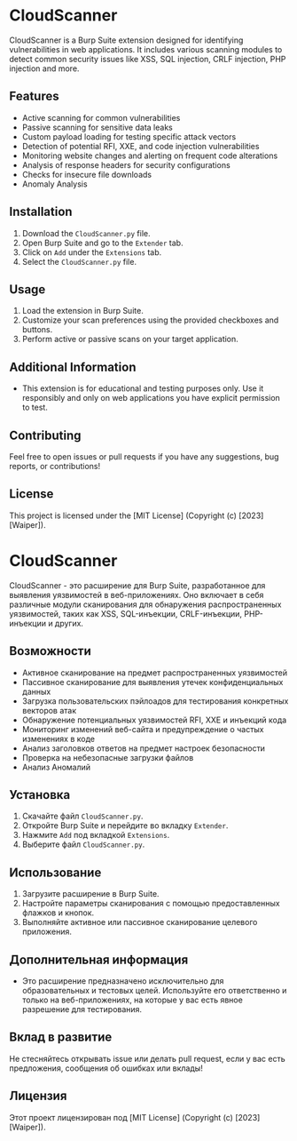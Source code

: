 # CloudScanner

CloudScanner is a Burp Suite extension designed for identifying vulnerabilities in web applications. It includes various scanning modules to detect common security issues like XSS, SQL injection, CRLF injection, PHP injection and more.

## Features

- Active scanning for common vulnerabilities
- Passive scanning for sensitive data leaks
- Custom payload loading for testing specific attack vectors
- Detection of potential RFI, XXE, and code injection vulnerabilities
- Monitoring website changes and alerting on frequent code alterations
- Analysis of response headers for security configurations
- Checks for insecure file downloads
- Anomaly Analysis

## Installation

1. Download the `CloudScanner.py` file.
2. Open Burp Suite and go to the `Extender` tab.
3. Click on `Add` under the `Extensions` tab.
4. Select the `CloudScanner.py` file.

## Usage

1. Load the extension in Burp Suite.
2. Customize your scan preferences using the provided checkboxes and buttons.
3. Perform active or passive scans on your target application.

## Additional Information

- This extension is for educational and testing purposes only. Use it responsibly and only on web applications you have explicit permission to test.

## Contributing

Feel free to open issues or pull requests if you have any suggestions, bug reports, or contributions!

## License

This project is licensed under the [MIT License] (Copyright (c) [2023] [Waiper]).


# CloudScanner

CloudScanner - это расширение для Burp Suite, разработанное для выявления уязвимостей в веб-приложениях. Оно включает в себя различные модули сканирования для обнаружения распространенных уязвимостей, таких как XSS, SQL-инъекции, CRLF-инъекции, PHP-инъекции и других.

## Возможности

- Активное сканирование на предмет распространенных уязвимостей
- Пассивное сканирование для выявления утечек конфиденциальных данных
- Загрузка пользовательских пэйлоадов для тестирования конкретных векторов атак
- Обнаружение потенциальных уязвимостей RFI, XXE и инъекций кода
- Мониторинг изменений веб-сайта и предупреждение о частых изменениях в коде
- Анализ заголовков ответов на предмет настроек безопасности
- Проверка на небезопасные загрузки файлов
- Анализ Аномалий

## Установка

1. Скачайте файл `CloudScanner.py`.
2. Откройте Burp Suite и перейдите во вкладку `Extender`.
3. Нажмите `Add` под вкладкой `Extensions`.
4. Выберите файл `CloudScanner.py`.

## Использование

1. Загрузите расширение в Burp Suite.
2. Настройте параметры сканирования с помощью предоставленных флажков и кнопок.
3. Выполняйте активное или пассивное сканирование целевого приложения.

## Дополнительная информация

- Это расширение предназначено исключительно для образовательных и тестовых целей. Используйте его ответственно и только на веб-приложениях, на которые у вас есть явное разрешение для тестирования.

## Вклад в развитие

Не стесняйтесь открывать issue или делать pull request, если у вас есть предложения, сообщения об ошибках или вклады!

## Лицензия

Этот проект лицензирован под [MIT License] (Copyright (c) [2023] [Waiper]).

